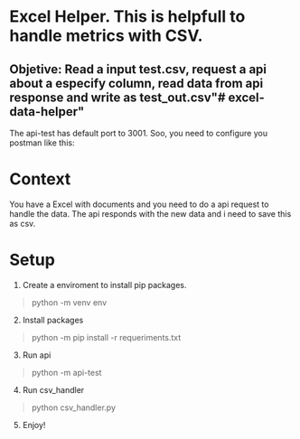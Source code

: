 # Excel Helper. This is helpfull to handle metrics with CSV.

## Objetive: Read a input test.csv, request a api about a especify column, read data from api response and write as test_out.csv"# excel-data-helper" 


The api-test has default port to 3001.
Soo, you need to configure you postman like this:

# Context

You have a Excel with documents and you need to do a api request to handle the data. The api responds with the new data and i need to save this as csv.
# Setup

1. Create a enviroment to install pip packages.
> python -m venv env
2. Install packages
> python -m pip install -r requeriments.txt
3. Run api
> python -m api-test
4. Run csv_handler
> python csv_handler.py
5. Enjoy!